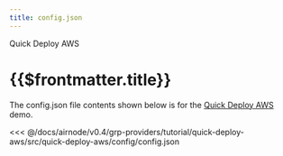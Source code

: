 ```yaml
---
title: config.json
---
```


<TitleSpan>Quick Deploy AWS</TitleSpan>

# {{$frontmatter.title}}

<VersionWarning/>

The config.json file contents shown below is for the [Quick Deploy AWS](./)
demo.

<!-- prettier-ignore -->
<<< @/docs/airnode/v0.4/grp-providers/tutorial/quick-deploy-aws/src/quick-deploy-aws/config/config.json

